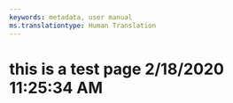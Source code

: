 ```yaml
---
keywords: metadata, user manual
ms.translationtype: Human Translation
---
```

# this is a test page 2/18/2020 11:25:34 AM